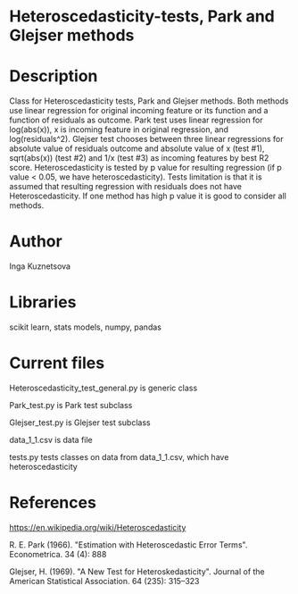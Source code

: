 # Heteroscedasticity-tests, Park and Glejser methods

# Description
 Class for Heteroscedasticity tests, Park and Glejser methods.  Both methods use linear regression for original incoming feature or its function and a function of residuals as outcome. Park test uses linear regression for log(abs(x)), x is incoming feature in original regression, and log(residuals^2).
 Glejser test chooses between three linear regressions for absolute value of residuals outcome and absolute value of x (test #1), sqrt(abs(x)) (test #2) and 1/x (test #3) as incoming features by best R2 score.
 Heteroscedasticity is tested by p value for resulting regression (if p value < 0.05, we have heteroscedasticity). Tests limitation is that it is assumed that resulting regression with residuals does not have Heteroscedasticity. If one method has high p value it is good to consider all methods.
 
 
 # Author
 Inga Kuznetsova
 
 # Libraries
 scikit learn, stats models, numpy, pandas
 
 # Current files
 Heteroscedasticity_test_general.py is generic class
 
 Park_test.py is Park test subclass
 
 Glejser_test.py is Glejser test subclass 
 
 data_1_1.csv is data file
 
 tests.py tests classes on data from data_1_1.csv, which have heteroscedasticity
 
# References
https://en.wikipedia.org/wiki/Heteroscedasticity

R. E. Park (1966). "Estimation with Heteroscedastic Error Terms". Econometrica. 34 (4): 888

Glejser, H. (1969). "A New Test for Heteroskedasticity". Journal of the American Statistical Association. 64 (235): 315–323
